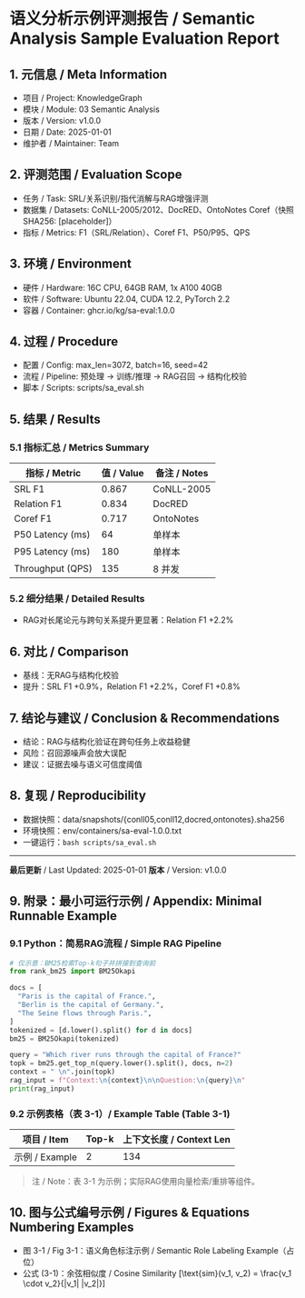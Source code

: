 # 语义分析示例评测报告 / Semantic Analysis Sample Evaluation Report

## 1. 元信息 / Meta Information

- 项目 / Project: KnowledgeGraph
- 模块 / Module: 03 Semantic Analysis
- 版本 / Version: v1.0.0
- 日期 / Date: 2025-01-01
- 维护者 / Maintainer: Team

## 2. 评测范围 / Evaluation Scope

- 任务 / Task: SRL/关系识别/指代消解与RAG增强评测
- 数据集 / Datasets: CoNLL-2005/2012、DocRED、OntoNotes Coref（快照SHA256: [placeholder]）
- 指标 / Metrics: F1（SRL/Relation）、Coref F1、P50/P95、QPS

## 3. 环境 / Environment

- 硬件 / Hardware: 16C CPU, 64GB RAM, 1x A100 40GB
- 软件 / Software: Ubuntu 22.04, CUDA 12.2, PyTorch 2.2
- 容器 / Container: ghcr.io/kg/sa-eval:1.0.0

## 4. 过程 / Procedure

- 配置 / Config: max_len=3072, batch=16, seed=42
- 流程 / Pipeline: 预处理 → 训练/推理 → RAG召回 → 结构化校验
- 脚本 / Scripts: scripts/sa_eval.sh

## 5. 结果 / Results

### 5.1 指标汇总 / Metrics Summary

| 指标 / Metric | 值 / Value | 备注 / Notes |
|---------------|-----------|--------------|
| SRL F1 | 0.867 | CoNLL-2005 |
| Relation F1 | 0.834 | DocRED |
| Coref F1 | 0.717 | OntoNotes |
| P50 Latency (ms) | 64 | 单样本 |
| P95 Latency (ms) | 180 | 单样本 |
| Throughput (QPS) | 135 | 8 并发 |

### 5.2 细分结果 / Detailed Results

- RAG对长尾论元与跨句关系提升更显著：Relation F1 +2.2%

## 6. 对比 / Comparison

- 基线：无RAG与结构化校验
- 提升：SRL F1 +0.9%，Relation F1 +2.2%，Coref F1 +0.8%

## 7. 结论与建议 / Conclusion & Recommendations

- 结论：RAG与结构化验证在跨句任务上收益稳健
- 风险：召回源噪声会放大误配
- 建议：证据去噪与语义可信度阈值

## 8. 复现 / Reproducibility

- 数据快照：data/snapshots/{conll05,conll12,docred,ontonotes}.sha256
- 环境快照：env/containers/sa-eval-1.0.0.txt
- 一键运行：`bash scripts/sa_eval.sh`

---

**最后更新** / Last Updated: 2025-01-01
**版本** / Version: v1.0.0

## 9. 附录：最小可运行示例 / Appendix: Minimal Runnable Example

### 9.1 Python：简易RAG流程 / Simple RAG Pipeline

```python
# 仅示意：BM25检索Top-k句子并拼接到查询前
from rank_bm25 import BM25Okapi

docs = [
  "Paris is the capital of France.",
  "Berlin is the capital of Germany.",
  "The Seine flows through Paris.",
]
tokenized = [d.lower().split() for d in docs]
bm25 = BM25Okapi(tokenized)

query = "Which river runs through the capital of France?"
topk = bm25.get_top_n(query.lower().split(), docs, n=2)
context = " \n".join(topk)
rag_input = f"Context:\n{context}\n\nQuestion:\n{query}\n"
print(rag_input)
```

### 9.2 示例表格（表 3-1）/ Example Table (Table 3-1)

| 项目 / Item | Top-k | 上下文长度 / Context Len |
|-------------|-------|-------------------------|
| 示例 / Example | 2 | 134 |

> 注 / Note：表 3-1 为示例；实际RAG使用向量检索/重排等组件。

## 10. 图与公式编号示例 / Figures & Equations Numbering Examples

- 图 3-1 / Fig 3-1：语义角色标注示例 / Semantic Role Labeling Example（占位）
- 公式 (3-1)：余弦相似度 / Cosine Similarity
  \[\text{sim}(v_1, v_2) = \frac{v_1 \cdot v_2}{\|v_1\| \|v_2\|}\]

